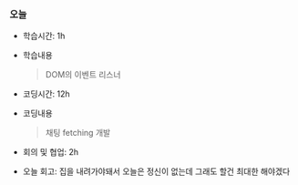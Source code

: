 ### 오늘
- 학습시간: 1h
- 학습내용
  > DOM의 이벤트 리스너

- 코딩시간: 12h
- 코딩내용
  > 채팅 fetching 개발

- 회의 및 협업: 2h
- 오늘 회고: 집을 내려가야돼서 오늘은 정신이 없는데 그래도 할건 최대한 해야겠다
